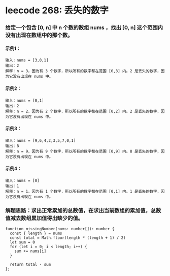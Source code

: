 # leecode 268: 丢失的数字
### 给定一个包含 [0, n] 中 n 个数的数组 nums ，找出 [0, n] 这个范围内没有出现在数组中的那个数。
#### 示例1：
``` 
输入：nums = [3,0,1]
输出：2
解释：n = 3，因为有 3 个数字，所以所有的数字都在范围 [0,3] 内。2 是丢失的数字，因为它没有出现在 nums 中。
``` 
#### 示例2：
``` 
输入：nums = [0,1]
输出：2
解释：n = 2，因为有 2 个数字，所以所有的数字都在范围 [0,2] 内。2 是丢失的数字，因为它没有出现在 nums 中。
``` 
#### 示例3：
``` 
输入：nums = [9,6,4,2,3,5,7,0,1]
输出：8
解释：n = 9，因为有 9 个数字，所以所有的数字都在范围 [0,9] 内。8 是丢失的数字，因为它没有出现在 nums 中。
``` 
#### 示例4：
``` 
输入：nums = [0]
输出：1
解释：n = 1，因为有 1 个数字，所以所有的数字都在范围 [0,1] 内。1 是丢失的数字，因为它没有出现在 nums 中。
```  
### 解题思路：求出正常累加的总数值，在求出当前数组的累加值，总数值减去数组累加值得出缺少的值。
```
function missingNumber(nums: number[]): number {
  const { length } = nums
  const total = Math.floor(length * (length + 1) / 2)
  let sum = 0
  for (let i = 0; i < length; i++) {
    sum += nums[i]
  }

  return total - sum
};
```